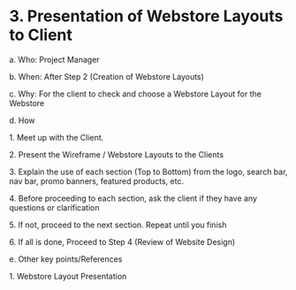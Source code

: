# 3. Presentation of Webstore Layouts to Client

a.  Who: Project Manager

b.  When:  After Step 2 (Creation of Webstore Layouts)

c.   Why: For the client to check and choose a Webstore Layout for the Webstore

&#x20;

d.   How

1\. Meet up with the Client.

2\. Present the Wireframe / Webstore Layouts to the Clients

3\.  Explain the use of each section (Top to Bottom) from the logo, search bar, nav bar, promo banners, featured products, etc.

4\. Before proceeding to each section, ask the client if they have any questions or clarification

5\. If not, proceed to the next section. Repeat until you finish

6\. If all is done, Proceed to Step 4 (Review of Website Design)

&#x20;

e. Other key points/References

&#x20;   1\. Webstore Layout Presentation
